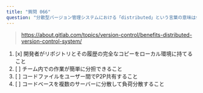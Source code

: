```yaml
---
title: "質問 066"
question: "分散型バージョン管理システムにおける「distributed」という言葉の意味は何ですか？"
---
```



> https://about.gitlab.com/topics/version-control/benefits-distributed-version-control-system/
1. [x] 開発者がリポジトリとその履歴の完全なコピーをローカル環境に持てること
1. [ ] チーム内での作業が簡単に分担できること
1. [ ] コードファイルをユーザー間でP2P共有すること
1. [ ] コードベースを複数のサーバーに分散して負荷分散すること